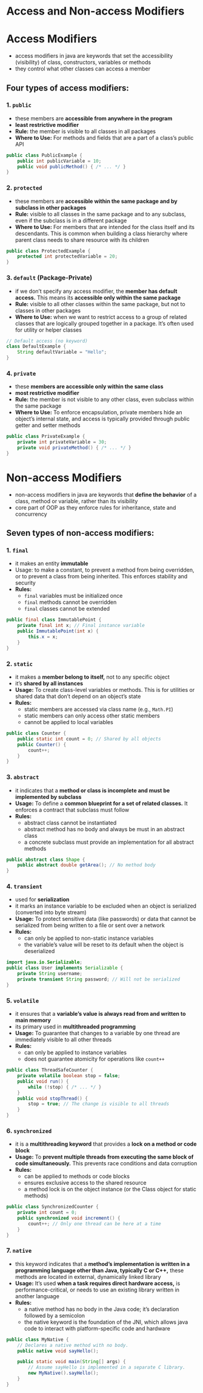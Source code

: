 # Access and Non-access Modifiers

# Access Modifiers

- access modifiers in java are keywords that set the accessibility (visibility) of class, constructors, variables or methods
- they control what other classes can access a member

## Four types of access modifiers:

### 1. `public`

- these members are **accessible from anywhere in the program**
- **least restrictive modifier**
- **Rule:** the member is visible to all classes in all packages
- **Where to Use:** For methods and fields that are a part of a class’s public API

```java
public class PublicExample {
    public int publicVariable = 10;
    public void publicMethod() { /* ... */ }
}
```

### 2. `protected`

- these members are **accessible within the same package and by subclass in other packages**
- **Rule:** visible to all classes in the same package and to any subclass, even if the subclass is in a different package
- **Where to Use:** For members that are intended for the class itself and its descendants. This is common when building  a class hierarchy where parent class needs to share resource with its children

```java
public class ProtectedExample {
    protected int protectedVariable = 20;
}
```

### 3. `default`  (Package-Private)

- if we don’t specify any access modifier, the **member has default access.** This means its **accessible only within the same package**
- **Rule:** visible to all other classes within the same package, but not to classes in other packages
- **Where to Use:** when we want to restrict access to a group of related classes that are logically grouped together in a package. It’s often used for utility or helper classes

```java
// Default access (no keyword)
class DefaultExample {
    String defaultVariable = "Hello";
}
```

### 4. `private`

- these **members are accessible only within the same class**
- **most restrictive modifier**
- **Rule:** the member is not visible to any other class, even subclass within the same package
- **Where to Use:** To enforce encapsulation, private members hide an object’s internal state, and access is typically provided through public getter and setter methods

```java
public class PrivateExample {
    private int privateVariable = 30;
    private void privateMethod() { /* ... */ }
}
```

# Non-access Modifiers

- non-access modifiers in java are keywords that **define the behavior** of a class, method or variable, rather than its visibility
- core part of OOP as they enforce rules for inheritance, state and concurrency

## Seven types of non-access modifiers:

### 1. `final`

- it makes an entity **immutable**
- Usage: to make a constant, to prevent a method from being overridden, or to prevent a class from being inherited. This enforces stability and security
- **Rules:**
    - `final` variables must be initialized once
    - `final` methods cannot be overridden
    - `final` classes cannot be extended

```java
public final class ImmutablePoint {
    private final int x; // Final instance variable
    public ImmutablePoint(int x) {
        this.x = x;
    }
}
```

### 2. `static`

- it makes a **member belong to itself,** not to any specific object
- it’s **shared by all instances**
- **Usage:** To create class-level variables or methods. This is for utilities or shared data that don’t depend on an object’s state
- **Rules:**
    - static members are accessed via class name (e.g., `Math.PI`)
    - static members can only access other static members
    - cannot be applied to local variables

```java
public class Counter {
    public static int count = 0; // Shared by all objects
    public Counter() {
        count++;
    }
}
```

### 3. `abstract`

- it indicates that a **method or class is incomplete and must be implemented by subclass**
- **Usage:** To define a **common blueprint for a set of related classes.** It enforces a contract that subclass must follow
- **Rules:**
    - abstract class cannot be instantiated
    - abstract method has no body and always be must in an abstract class
    - a concrete subclass must provide an implementation for all abstract methods

```java
public abstract class Shape {
    public abstract double getArea(); // No method body
}
```

### 4. `transient`

- used for **serialization**
- it marks an instance variable to be excluded when an object is serialized (converted into byte stream)
- **Usage:** To protect sensitive data (like passwords) or data that cannot be serialized from being written to a file or sent over a network
- **Rules:**
    - can only be applied to non-static instance variables
    - the variable’s value will be reset to its default when the object is deserialized

```java
import java.io.Serializable;
public class User implements Serializable {
    private String username;
    private transient String password; // Will not be serialized
}
```

### 5. `volatile`

- it ensures that a **variable’s value is always read from and written to main memory**
- its primary used in **multithreaded programming**
- **Usage:** To guarantee that changes to a variable by one thread are immediately visible to all other threads
- **Rules:**
    - can only be applied to instance variables
    - does not guarantee atomicity for operations like `count++`

```java
public class ThreadSafeCounter {
    private volatile boolean stop = false;
    public void run() {
        while (!stop) { /* ... */ }
    }
    public void stopThread() {
        stop = true; // The change is visible to all threads
    }
}
```

### 6. `synchronized`

- it is a **multithreading keyword** that provides a **lock on a method or code block**
- **Usage:** To **prevent multiple threads from executing the same block of code simultaneously.** This prevents race conditions and data corruption
- **Rules:**
    - can be applied to methods or code blocks
    - ensures exclusive access to the shared resource
    - a method lock is on the object instance (or the Class object for static methods)

```java
public class SynchronizedCounter {
    private int count = 0;
    public synchronized void increment() {
        count++; // Only one thread can be here at a time
    }
}
```

### 7. `native`

- this keyword indicates that a **method’s implementation is written in a programming language other than Java, typically C or C++,** these methods are located in external, dynamically linked library
- **Usage:** It’s used **when a task requires direct hardware access,** is performance-critical, or needs to use an existing library written in another language
- **Rules:**
    - a native method has no body in the Java code; it’s declaration followed by a semicolon
    - the native keyword is the foundation of the JNI, which allows java code to interact with platform-specific code and hardware

```java
public class MyNative {
    // Declares a native method with no body.
    public native void sayHello();

    public static void main(String[] args) {
        // Assume sayHello is implemented in a separate C library.
        new MyNative().sayHello();
    }
}
```